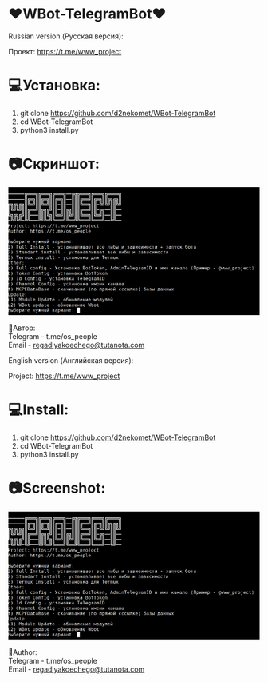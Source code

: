 # ❤️WBot-TelegramBot❤️  
Russian version (Русская версия):  

Проект: https://t.me/www_project  

# 💻Установка:
1. git clone https://github.com/d2nekomet/WBot-TelegramBot
2. cd WBot-TelegramBot
3. python3 install.py  
# 📷Скриншот:
![WBot](https://github.com/d2nekomet/WBot-TelegramBot/blob/master/install.png)

🤗Автор:  
Telegram - t.me/os_people  
Email - regadlyakoechego@tutanota.com    

English version (Английская версия):  

Project: https://t.me/www_project  

# 💻Install:    
1. git clone https://github.com/d2nekomet/WBot-TelegramBot
2. cd WBot-TelegramBot
3. python3 install.py  
# 📷Screenshot:
![WBot](https://github.com/d2nekomet/WBot-TelegramBot/blob/master/install.png)

🤗Author:    
Telegram - t.me/os_people    
Email - regadlyakoechego@tutanota.com
